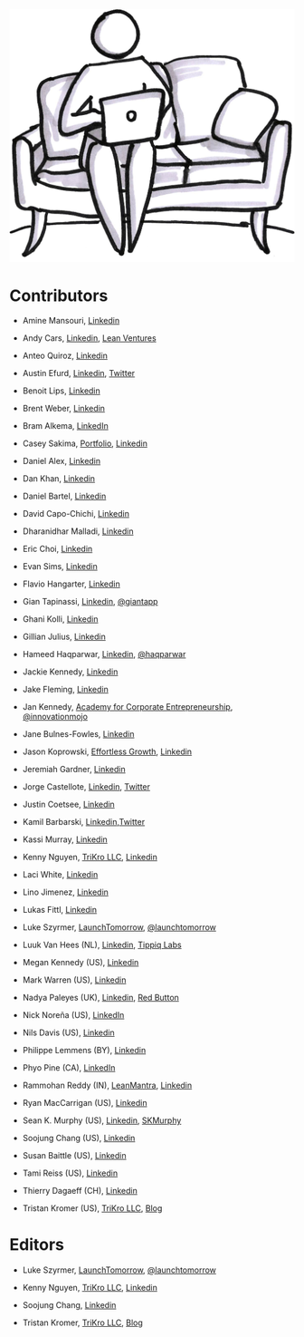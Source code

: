 ![](/assets/illustration-UserLaptop-shaded.jpg)

# Contributors

* Amine Mansouri, [Linkedin](https://www.linkedin.com/in/aminemansouri/)

* Andy Cars, [Linkedin](https://se.linkedin.com/in/andycars), [Lean Ventures](http://leanventures.se/)

* Anteo Quiroz, [Linkedin](https://www.linkedin.com/in/anteoquiroz/)

* Austin Efurd, [Linkedin](https://www.linkedin.com/in/austinefurd), [Twitter](https://twitter.com/austinefurd)

* Benoit Lips, [Linkedin](https://www.linkedin.com/in/benoitlips/)

* Brent Weber, [Linkedin](https://www.linkedin.com/in/weberbrent/)

* Bram Alkema, [LinkedIn](https://www.linkedin.com/in/bramalkema)

* Casey Sakima, [Portfolio](http://caseysakima.com/), [Linkedin](https://www.linkedin.com/in/caseysakima)

* Daniel Alex, [Linkedin](https://www.linkedin.com/in/danielalex93/)

* Dan Khan, [Linkedin](https://www.linkedin.com/in/dankhan/)

* Daniel Bartel, [Linkedin](https://www.linkedin.com/in/danbar87/)

* David Capo-Chichi, [Linkedin](https://www.linkedin.com/in/docapo/)

* Dharanidhar Malladi, [Linkedin](https://www.linkedin.com/in/dmalladi)

* Eric Choi, [Linkedin](https://www.linkedin.com/in/ericuchoi/)

* Evan Sims, [Linkedin](https://www.linkedin.com/in/evanasims/)

* Flavio Hangarter, [Linkedin](https://www.linkedin.com/in/flaviohangarter/)

* Gian Tapinassi, [Linkedin](https://ie.linkedin.com/in/giantapinassi), [@giantapp](https://twitter.com/giantapp)

* Ghani Kolli, [Linkedin](https://www.linkedin.com/in/ghanikolli/)

* Gillian Julius, [Linkedin](https://www.linkedin.com/in/gillianjulius)

* Hameed Haqparwar, [Linkedin](https://www.linkedin.com/in/haqparwar), [@haqparwar](https://twitter.com/haqparwar)

* Jackie Kennedy, [Linkedin](https://www.linkedin.com/in/megedy/)

* Jake Fleming, [Linkedin](https://www.linkedin.com/in/jakeflem/)

* Jan Kennedy, [Academy for Corporate Entrepreneurship](http://www.afce.co/), [@innovationmojo](https://twitter.com/innovationmojo)

* Jane Bulnes-Fowles, [Linkedin](https://www.linkedin.com/in/jfowles/)

* Jason Koprowski, [Effortless Growth](http://www.effortlessgrowth.com/), [Linkedin](https://www.linkedin.com/in/jasonkoprowski)

* Jeremiah Gardner, [Linkedin](https://www.linkedin.com/in/jeremiahgardner/)

* Jorge Castellote, [Linkedin](https://www.linkedin.com/in/jorgecastelloteinnovation/), [Twitter](https://twitter.com/sircastel)

* Justin Coetsee, [Linkedin](https://www.linkedin.com/in/justincoetsee/)

* Kamil Barbarski, [Linkedin](https://de.linkedin.com/in/kamilbarbarski),[Twitter](https://twitter.com/kamilbbs)

* Kassi Murray, [Linkedin](https://www.linkedin.com/in/kassimurray/)

* Kenny Nguyen, [TriKro LLC](http://www.trikro.com/), [Linkedin](https://www.linkedin.com/in/kennythanhnguyen)

* Laci White, [Linkedin](https://www.linkedin.com/in/laciwhite/)

* Lino Jimenez, [Linkedin](https://www.linkedin.com/pub/lino-jimenez-jr/3/9b2/498)

* Lukas Fittl, [Linkedin](https://www.linkedin.com/in/lfittl/)

* Luke Szyrmer, [LaunchTomorrow](http://blog.launchtomorrow.com/about-launch-tomorrow/), [@launchtomorrow](https://twitter.com/launchtomorrow)

* Luuk Van Hees (NL), [Linkedin](https://nl.linkedin.com/pub/luuk-van-hees/29/93b/34b), [Tippiq Labs](https://www.tippiqlabs.nl/)

* Megan Kennedy (US), [Linkedin](https://www.linkedin.com/in/megedy/)

* Mark Warren (US), [Linkedin](https://www.linkedin.com/in/tesla2/)

* Nadya Paleyes (UK), [Linkedin](https://ie.linkedin.com/in/nadyapaleyes), [Red Button](http://red-button.co)

* Nick Noreña (US), [LinkedIn](https://www.linkedin.com/in/nicknorena)

* Nils Davis (US), [Linkedin](https://www.linkedin.com/in/nilsdavis/)

* Philippe Lemmens (BY), [Linkedin](https://www.linkedin.com/in/phlemmens/)

* Phyo Pine (CA), [LinkedIn](https://ca.linkedin.com/in/phyop)

* Rammohan Reddy (IN), [LeanMantra](http://leanmantra.in/), [Linkedin](https://in.linkedin.com/in/rammohankreddy)

* Ryan MacCarrigan (US), [Linkedin](https://www.linkedin.com/in/ryanmaccarrigan/)

* Sean K. Murphy (US), [Linkedin](https://www.linkedin.com/in/skmurphy), [SKMurphy](http://www.skmurphy.com/)

* Soojung Chang (US), [Linkedin](https://www.linkedin.com/in/soojungc/)

* Susan Baittle (US), [Linkedin](https://www.linkedin.com/in/susanbaittle)

* Tami Reiss (US), [Linkedin](https://www.linkedin.com/in/tamireiss)

* Thierry Dagaeff (CH), [Linkedin](https://ch.linkedin.com/pub/thierry-dagaeff/2/473/127)

* Tristan Kromer (US), [TriKro LLC](http://www.trikro.com/), [Blog](http://grasshopperherder.com/)

# Editors

* Luke Szyrmer, [LaunchTomorrow](http://blog.launchtomorrow.com/about-launch-tomorrow/), [@launchtomorrow](https://twitter.com/launchtomorrow)

* Kenny Nguyen, [TriKro LLC](http://www.trikro.com/), [Linkedin](https://www.linkedin.com/in/kennythanhnguyen)

* Soojung Chang, [Linkedin](https://www.linkedin.com/in/soojungc/)

* Tristan Kromer, [TriKro LLC](http://www.trikro.com/), [Blog](http://grasshopperherder.com/)


